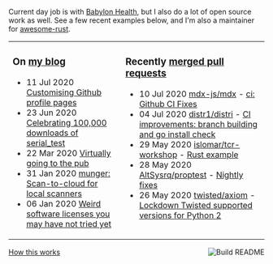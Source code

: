 Current day job is with [Babylon Health](https://github.com/babylonhealth), but I also do a lot of open source work as well. See a few recent examples below, and I'm also a maintainer for [awesome-rust](https://github.com/rust-unofficial/awesome-rust).

<table><tr><td valign="top">

### On [my blog](https://tevps.net/blog)
<!-- blog starts -->
* 11 Jul 2020 [Customising Github profile pages](https://tevps.net/blog/2020/7/11/customising-github-profile-pages/)
* 23 Jun 2020 [Celebrating 100,000 downloads of serial_test](https://tevps.net/blog/2020/6/23/celebrating-100000-downloads-serial_test/)
* 22 Mar 2020 [Virtually going to the pub](https://tevps.net/blog/2020/3/22/virtually-going-pub/)
* 31 Jan 2020 [munger: Scan-to-cloud for local scanners](https://tevps.net/blog/2020/1/31/munger-scan-to-cloud-for-local-scanners/)
* 06 Jan 2020 [Weird software licenses you may have not tried yet](https://tevps.net/blog/2020/1/6/weird-software-licenses-you-may-have-not-tried-yet/)
<!-- blog ends -->

</td><td valign="top">

### Recently [merged pull requests](https://github.com/search?o=desc&q=is%3Apr+author%3Apalfrey+-user%3Apalfrey+is%3Amerged+is%3Apublic&s=created&type=Issues)

<!-- prs starts -->
* 10 Jul 2020 [mdx-js/mdx](https://github.com/mdx-js/mdx) - [ci: Github CI Fixes](https://github.com/mdx-js/mdx/pull/1134)
* 04 Jul 2020 [distr1/distri](https://github.com/distr1/distri) - [CI improvements: branch building and go install check](https://github.com/distr1/distri/pull/79)
* 29 May 2020 [islomar/tcr-workshop](https://github.com/islomar/tcr-workshop) - [Rust example](https://github.com/islomar/tcr-workshop/pull/4)
* 28 May 2020 [AltSysrq/proptest](https://github.com/AltSysrq/proptest) - [Nightly fixes](https://github.com/AltSysrq/proptest/pull/191)
* 26 May 2020 [twisted/axiom](https://github.com/twisted/axiom) - [Lockdown Twisted supported versions for Python 2](https://github.com/twisted/axiom/pull/120)
<!-- prs ends -->

</td></tr></table>

<a href="https://github.com/palfrey/palfrey/actions"><img src="https://github.com/palfrey/palfrey/workflows/Build%20README/badge.svg?branch=master" align="right" alt="Build README"></a> <a href="https://tevps.net/blog/2020/7/11/customising-github-profile-pages/">How this works</a>
